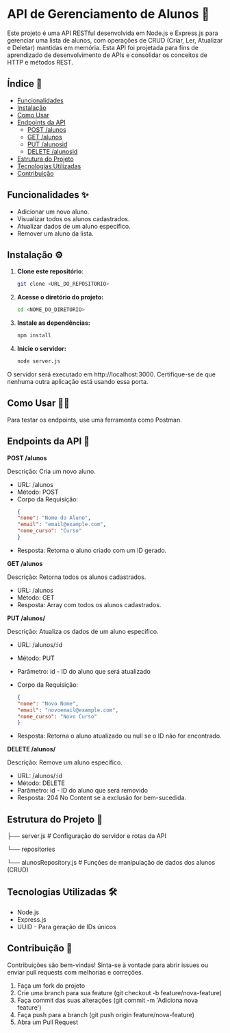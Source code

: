 # API de Gerenciamento de Alunos 🚀

Este projeto é uma API RESTful desenvolvida em Node.js e Express.js para gerenciar uma lista de alunos, com operações de CRUD (Criar, Ler, Atualizar e Deletar) mantidas em memória. Esta API foi projetada para fins de aprendizado de desenvolvimento de APIs e consolidar os conceitos de HTTP e métodos REST.

## Índice 📑

- [Funcionalidades](#funcionalidades-)
- [Instalação](#instalação-)
- [Como Usar](#como-usar-)
- [Endpoints da API](#endpoints-da-api-)
  - [POST /alunos](#post-alunos)
  - [GET /alunos](#get-alunos)
  - [PUT /alunosid](#put-alunosid)
  - [DELETE /alunosid](#delete-alunosid)
- [Estrutura do Projeto](#estrutura-do-projeto-)
- [Tecnologias Utilizadas](#tecnologias-utilizadas-)
- [Contribuição](#contribuição-)

## Funcionalidades ✨

- Adicionar um novo aluno.
- Visualizar todos os alunos cadastrados.
- Atualizar dados de um aluno específico.
- Remover um aluno da lista.

## Instalação ⚙️

1. **Clone este repositório**:
   ```bash
   git clone <URL_DO_REPOSITORIO>

2. **Acesse o diretório do projeto:**

   ```bash
   cd <NOME_DO_DIRETORIO>

3. **Instale as dependências:**

   ```bash
   npm install

4. **Inicie o servidor:**

   ```bash
   node server.js

O servidor será executado em http://localhost:3000. Certifique-se de que nenhuma outra aplicação está usando essa porta.

## Como Usar 👨‍💻
Para testar os endpoints, use uma ferramenta como Postman.

## Endpoints da API 🔗

**POST /alunos**

Descrição: Cria um novo aluno.

- URL: /alunos
- Método: POST
- Corpo da Requisição:
   ```json
   {
  "nome": "Nome do Aluno",
  "email": "email@example.com",
  "nome_curso": "Curso"
   }

- Resposta: Retorna o aluno criado com um ID gerado.

**GET /alunos**

Descrição: Retorna todos os alunos cadastrados.

- URL: /alunos
- Método: GET
- Resposta: Array com todos os alunos cadastrados.
  
**PUT /alunos/**

Descrição: Atualiza os dados de um aluno específico.

- URL: /alunos/:id
- Método: PUT
- Parâmetro: id - ID do aluno que será atualizado

- Corpo da Requisição:
   ```json
   {
  "nome": "Novo Nome",
  "email": "novoemail@example.com",
  "nome_curso": "Novo Curso"
   }

- Resposta: Retorna o aluno atualizado ou null se o ID não for encontrado.

**DELETE /alunos/**

Descrição: Remove um aluno específico.

- URL: /alunos/:id
- Método: DELETE
- Parâmetro: id - ID do aluno que será removido
- Resposta: 204 No Content se a exclusão for bem-sucedida.

## Estrutura do Projeto 📂


   ├── server.js                            # Configuração do servidor e rotas da API
   
   └── repositories
   
   └── alunosRepository.js                   # Funções de manipulação de dados dos alunos (CRUD)

## Tecnologias Utilizadas 🛠️
- Node.js
- Express.js
- UUID - Para geração de IDs únicos

## Contribuição 🤝
Contribuições são bem-vindas! Sinta-se à vontade para abrir issues ou enviar pull requests com melhorias e correções.

1. Faça um fork do projeto
2. Crie uma branch para sua feature (git checkout -b feature/nova-feature)
3. Faça commit das suas alterações (git commit -m 'Adiciona nova feature')
4. Faça push para a branch (git push origin feature/nova-feature)
5. Abra um Pull Request
